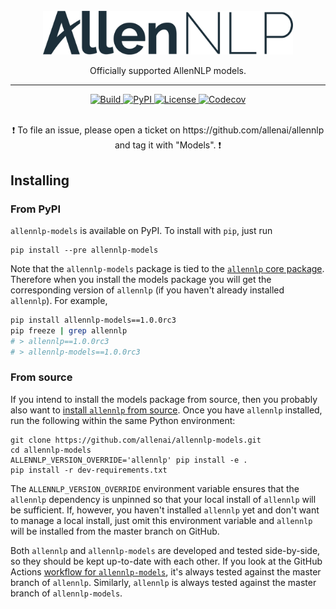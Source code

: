 <div align="center">
    <br>
    <img src="https://raw.githubusercontent.com/allenai/allennlp/master/docs/img/allennlp-logo-dark.png" width="400"/>
    <p>
    Officially supported AllenNLP models.
    </p>
    <hr/>
</div>
<p align="center">
    <a href="https://github.com/allenai/allennlp-models/actions">
        <img alt="Build" src="https://github.com/allenai/allennlp-models/workflows/CI/badge.svg?event=push&branch=master">
    </a>
    <a href="https://pypi.org/project/allennlp-models/">
        <img alt="PyPI" src="https://img.shields.io/pypi/v/allennlp-models">
    </a>
    <a href="https://github.com/allenai/allennlp-models/blob/master/LICENSE">
        <img alt="License" src="https://img.shields.io/github/license/allenai/allennlp-models.svg?color=blue&cachedrop">
    </a>
    <a href="https://codecov.io/gh/allenai/allennlp">
        <img alt="Codecov" src="https://codecov.io/gh/allenai/allennlp/branch/master/graph/badge.svg">
    </a>
</p>
<br/>

<div align="center">
❗️ To file an issue, please open a ticket on https://github.com/allenai/allennlp and tag it with "Models". ❗️
</div>

## Installing

### From PyPI

`allennlp-models` is available on PyPI. To install with `pip`, just run

```
pip install --pre allennlp-models
```

Note that the `allennlp-models` package is tied to the [`allennlp` core package](https://pypi.org/projects/allennlp-models). Therefore when you install the models package you will get the corresponding version of `allennlp` (if you haven't already installed `allennlp`). For example,

```bash
pip install allennlp-models==1.0.0rc3
pip freeze | grep allennlp
# > allennlp==1.0.0rc3
# > allennlp-models==1.0.0rc3
```

### From source

If you intend to install the models package from source, then you probably also want to [install `allennlp` from source](https://github.com/allenai/allennlp#installing-from-source).
Once you have `allennlp` installed, run the following within the same Python environment:

```
git clone https://github.com/allenai/allennlp-models.git
cd allennlp-models
ALLENNLP_VERSION_OVERRIDE='allennlp' pip install -e .
pip install -r dev-requirements.txt
```

The `ALLENNLP_VERSION_OVERRIDE` environment variable ensures that the `allennlp` dependency is unpinned so that your local install of `allennlp` will be sufficient. If, however, you haven't installed `allennlp` yet and don't want to manage a local install, just omit this environment variable and `allennlp` will be installed from the master branch on GitHub.

Both `allennlp` and `allennlp-models` are developed and tested side-by-side, so they should be kept up-to-date with each other. If you look at the GitHub Actions [workflow for `allennlp-models`](https://github.com/allenai/allennlp-models/actions), it's always tested against the master branch of `allennlp`. Similarly, `allennlp` is always tested against the master branch of `allennlp-models`.
